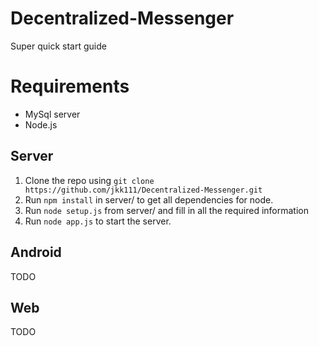 # Decentralized-Messenger

Super quick start guide

# Requirements
 - MySql server
 - Node.js

## Server

 1. Clone the repo using `git clone https://github.com/jkk111/Decentralized-Messenger.git`
 2. Run `npm install` in server/ to get all dependencies for node.
 3. Run `node setup.js` from server/ and fill in all the required information
 4. Run `node app.js` to start the server.
  
## Android

TODO

## Web

TODO



